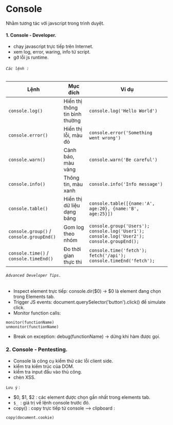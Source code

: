 # Console

Nhằm tương tác với javscript trong trình duyệt.

#### 1. Console - Developer.
- chạy javascript trực tiếp trên Internet.
- xem log, error, waring, info từ script.
- gỡ lỗi js runtime.

###### `Các lệnh :` 
| Lệnh                                     | Mục đích                       | Ví dụ                                                                                     |
| ---------------------------------------- | ------------------------------ | ----------------------------------------------------------------------------------------- |
| `console.log()`                          | Hiển thị thông tin bình thường | `console.log('Hello World')`                                                              |
| `console.error()`                        | Hiển thị lỗi, màu đỏ           | `console.error('Something went wrong')`                                                   |
| `console.warn()`                         | Cảnh báo, màu vàng             | `console.warn('Be careful')`                                                              |
| `console.info()`                         | Thông tin, màu xanh            | `console.info('Info message')`                                                            |
| `console.table()`                        | Hiển thị dữ liệu dạng bảng     | `console.table([{name:'A', age:20}, {name:'B', age:25}])`                                 |
| `console.group()` / `console.groupEnd()` | Gom log theo nhóm              | `console.group('Users'); console.log('User1'); console.log('User2'); console.groupEnd();` |
| `console.time()` / `console.timeEnd()`   | Đo thời gian thực thi          | `console.time('fetch'); fetch('/api'); console.timeEnd('fetch');`                         |
###### `Advanced Developer Tips.`
- Inspect element trực tiếp: console.dir($0) → $0 là element đang chọn trong Elements tab.
- Trigger JS events: document.querySelector('button').click() để simulate click.
- Monitor function calls:
```
monitor(functionName)
unmonitor(functionName)
```
- Break on exception: debug(functionName) → dừng khi hàm được gọi.
### 2. Console - Pentesting.
- Console là công cụ kiểm thử các lỗi client side.
- kiểm tra kiếm trúc của DOM.
- kiểm tra input đầu vào thủ công.
- chèn XSS.

`Lưu ý` : 
- $0, $1, $2 : các element được chọn gần nhất trong elements tab.
- `$_ `: giá trị về lệnh console trước đó.
- copy() : copy trực tiếp từ console --> clipboard :
```
copy(document.cookie)
```
